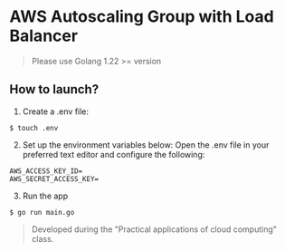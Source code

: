# AWS Autoscaling Group with Load Balancer

>  Please use Golang 1.22 >= version

## How to launch?

1. Create a .env file:

```
$ touch .env
```

2. Set up the environment variables below: Open the .env file in your preferred text editor and configure the following:

```
AWS_ACCESS_KEY_ID=
AWS_SECRET_ACCESS_KEY=
```

3. Run the app
```
$ go run main.go
```

> Developed during the "Practical applications of cloud computing" class.